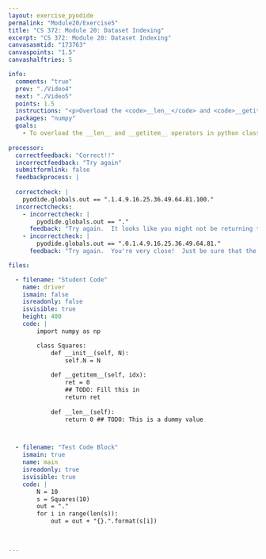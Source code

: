```yaml
---
layout: exercise_pyodide
permalink: "Module20/Exercise5"
title: "CS 372: Module 20: Dataset Indexing"
excerpt: "CS 372: Module 20: Dataset Indexing"
canvasasmtid: "173763"
canvaspoints: "1.5"
canvashalftries: 5

info:
  comments: "true"
  prev: "./Video4"
  next: "./Video5"
  points: 1.5
  instructions: "<p>Overload the <code>__len__</code> and <code>__getitem__</code> operators in the <code>Squares</code> class below so that the length is <code>self.N</code> and the item at index <code>i</code> is the ith perfect square.  So, when indexing an object of this type, you should see the sequence 1, 4, 9, 16, 25, ...</p>"
  packages: "numpy"
  goals:
    - To overload the __len__ and __getitem__ operators in python classes
    
processor:  
  correctfeedback: "Correct!!" 
  incorrectfeedback: "Try again"
  submitformlink: false
  feedbackprocess: | 
    
  correctcheck: |
    pyodide.globals.out == ".1.4.9.16.25.36.49.64.81.100."
  incorrectchecks:
    - incorrectcheck: |
        pyodide.globals.out == "."
      feedback: "Try again.  It looks like you might not be returning the correct length.  Try returning <code>self.N</code>" 
    - incorrectcheck: |
        pyodide.globals.out == ".0.1.4.9.16.25.36.49.64.81." 
      feedback: "Try again.  You're very close!  Just be sure that the element at index 0 is 1, not 0." 

files:

  - filename: "Student Code"
    name: driver
    ismain: false
    isreadonly: false
    isvisible: true
    height: 400
    code: | 
        import numpy as np

        class Squares:
            def __init__(self, N):
                self.N = N
            
            def __getitem__(self, idx):
                ret = 0
                ## TODO: Fill this in
                return ret
                
            def __len__(self):
                return 0 ## TODO: This is a dummy value



  - filename: "Test Code Block"
    ismain: true
    name: main
    isreadonly: true
    isvisible: true
    code: |
        N = 10
        s = Squares(10)
        out = "."
        for i in range(len(s)):
            out = out + "{}.".format(s[i])

        
        
---
```

